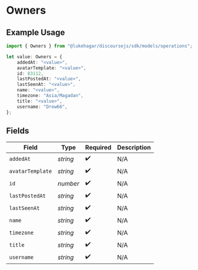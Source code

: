 # Owners

## Example Usage

```typescript
import { Owners } from "@lukehagar/discoursejs/sdk/models/operations";

let value: Owners = {
    addedAt: "<value>",
    avatarTemplate: "<value>",
    id: 83112,
    lastPostedAt: "<value>",
    lastSeenAt: "<value>",
    name: "<value>",
    timezone: "Asia/Magadan",
    title: "<value>",
    username: "Drew66",
};
```

## Fields

| Field              | Type               | Required           | Description        |
| ------------------ | ------------------ | ------------------ | ------------------ |
| `addedAt`          | *string*           | :heavy_check_mark: | N/A                |
| `avatarTemplate`   | *string*           | :heavy_check_mark: | N/A                |
| `id`               | *number*           | :heavy_check_mark: | N/A                |
| `lastPostedAt`     | *string*           | :heavy_check_mark: | N/A                |
| `lastSeenAt`       | *string*           | :heavy_check_mark: | N/A                |
| `name`             | *string*           | :heavy_check_mark: | N/A                |
| `timezone`         | *string*           | :heavy_check_mark: | N/A                |
| `title`            | *string*           | :heavy_check_mark: | N/A                |
| `username`         | *string*           | :heavy_check_mark: | N/A                |